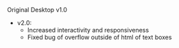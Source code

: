 Original Desktop v1.0


- v2.0:
  - Increased interactivity and responsiveness
  - Fixed bug of overflow outside of html of text boxes
